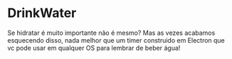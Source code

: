# DrinkWater

Se hidratar é muito importante não é mesmo? Mas as vezes acabamos esquecendo disso, nada melhor que um timer construido em Electron que vc pode usar em qualquer OS para lembrar de beber água!
